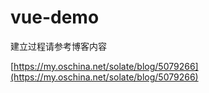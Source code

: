 # vue-demo

建立过程请参考博客内容

[https://my.oschina.net/solate/blog/5079266](https://my.oschina.net/solate/blog/5079266)